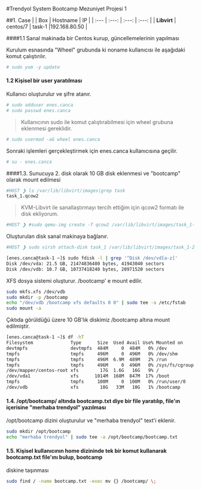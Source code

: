#Trendyol System Bootcamp Mezuniyet Projesi 1

##1. Case
|      | Box | Hostname |  IP |
| :--- | :---: | :---: | :---: |
| **Libvirt** | centos/7 | task-1 |192.168.80.50 |

####1.1 Sanal makinada bir Centos kurup, güncellemelerinin yapılması

Kurulum esnasında  "Wheel" grubunda ki noname kullanıcısı ile aşağıdaki komut çalıştırılır.

```bash
# sudo yum -y update
```

#### 1.2 Kişisel bir user yaratılması
Kullanıcı oluşturulur ve şifre atanır.

```bash
# sudo adduser enes.canca
# sudo passwd enes.canca
```
>  Kullanıcının sudo ile komut çalıştırabilmesi için wheel grubuna eklenmesi gereklidir.

```bash
# sudo usermod -aG wheel enes.canca
```
Sonraki işlemleri gerçekleştirmek için enes.canca kullanıcısına geçilir.

```bash
# su - enes.canca
```

####1.3. Sunucuya 2. disk olarak 10 GB disk eklenmesi ve "bootcamp" olarak mount edilmesi


```bash
#HOST ❯ ls /var/lib/libvirt/images|grep task
task_1.qcow2
```
>KVM-Libvirt ile sanallaştırmayı tercih ettiğim için qcow2 formatı ile disk ekliyorum.

```bash
#HOST ❯ #sudo qemu-img create -f qcow2 /var/lib/libvirt/images/task_1-2.qcow2 10G
```
Oluşturulan disk sanal makinaya bağlanır.
```bash
#HOST ❯ sudo virsh attach-disk task_1 /var/lib/libvirt/images/task_1-2.qcow2 vdb --driver qemu --subdriver qcow2 --live --persistent
```
```bash
[enes.canca@task-1 ~]$ sudo fdisk -l | grep '^Disk /dev/vd[a-z]'
Disk /dev/vda: 21.5 GB, 21474836480 bytes, 41943040 sectors
Disk /dev/vdb: 10.7 GB, 10737418240 bytes, 20971520 sectors
```
XFS dosya sistemi oluşturur. /bootcamp' e mount edilir.

```bash
sudo mkfs.xfs /dev/vdb
sudo mkdir -p /bootcamp
echo "/dev/vdb /bootcamp xfs defaults 0 0" | sudo tee -a /etc/fstab
sudo mount -a
```
Çıktıda görüldüğü üzere 10 GB'lık diskimiz /bootcamp altına mount edilmiştir.
```bash
[enes.canca@task-1 ~]$ df -hT
Filesystem              Type      Size  Used Avail Use% Mounted on
devtmpfs                devtmpfs  484M     0  484M   0% /dev
tmpfs                   tmpfs     496M     0  496M   0% /dev/shm
tmpfs                   tmpfs     496M  6.9M  489M   2% /run
tmpfs                   tmpfs     496M     0  496M   0% /sys/fs/cgroup
/dev/mapper/centos-root xfs        17G  1.6G   16G   9% /
/dev/vda1               xfs      1014M  168M  847M  17% /boot
tmpfs                   tmpfs     100M     0  100M   0% /run/user/0
/dev/vdb                xfs        10G   33M   10G   1% /bootcamp
```
#### 1.4. /opt/bootcamp/ altında bootcamp.txt diye bir file yaratılıp, file'ın içerisine "merhaba trendyol" yazılması

/opt/bootcamp dizini oluşturulur ve "merhaba trendyol" text'i eklenir.
```bash
sudo mkdir /opt/bootcamp
echo "merhaba trendyol" | sudo tee -a /opt/bootcamp/bootcamp.txt
```
#### 1.5. Kişisel kullanıcının home dizininde tek bir komut kullanarak bootcamp.txt file'ını bulup, bootcamp
diskine taşınması
```bash
sudo find / -name bootcamp.txt -exec mv {} /bootcamp/ \;
```
